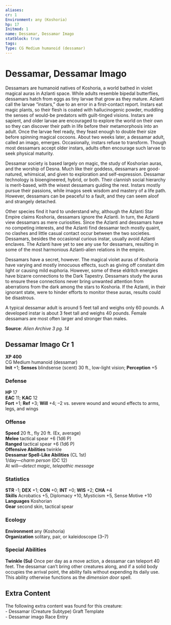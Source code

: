 ```yaml
---
aliases: 
cr: 1
Environment: any (Koshoria)
hp: 17
Initmod: 1
name: Dessamar, Dessamar Imago
statblock: true
tags: 
Type: CG Medium humanoid (dessamar)
---
```


# Dessamar, Dessamar Imago

Dessamars are humanoid natives of Koshoria, a world bathed in violet magical auras in Azlanti space. While adults resemble bipedal butterflies, dessamars hatch from eggs as tiny larvae that grow as they mature. Azlanti call the larvae “instars,” due to an error in a first-contact report. Instars eat magic plants, so their flesh is coated with hallucinogenic powder, muddling the senses of would-be predators with guilt-tinged visions. Instars are sapient, and older larvae are encouraged to explore the world on their own so they can discover their path in life before their metamorphosis into an adult. Once the larvae feel ready, they feast enough to double their size before spinning magical cocoons. About two weeks later, a dessamar adult, called an imago, emerges. Occasionally, instars refuse to transform. Though most dessamars accept older instars, adults often encourage such larvae to seek physical maturity.

Dessamar society is based largely on magic, the study of Koshorian auras, and the worship of Desna. Much like their goddess, dessamars are good-natured, whimsical, and given to exploration and self-expression. Dessamar technology is bioengineered, hybrid, or both. Their clannish social hierarchy is merit-based, with the wisest dessamars guiding the rest. Instars mostly pursue their passions, while imagos seek wisdom and mastery of a life path. However, dessamars can be peaceful to a fault, and they can seem aloof and strangely detached.

Other species find it hard to understand why, although the Azlanti Star Empire claims Koshoria, dessamars ignore the Azlanti. In turn, the Azlanti view dessamars as mere curiosities. Since the Azlanti and dessamars have no competing interests, and the Azlanti find dessamar tech mostly quaint, no clashes and little casual contact occur between the two societies. Dessamars, besides the occasional curious instar, usually avoid Azlanti enclaves. The Azlanti have yet to see any use for dessamars, resulting in some of the most harmonious Azlanti-alien relations in the empire.

Dessamars have a secret, however. The magical violet auras of Koshoria have varying and mostly innocuous effects, such as giving off constant dim light or causing mild euphoria. However, some of these eldritch energies have bizarre connections to the Dark Tapestry. Dessamars study the auras to ensure these connections never bring unwanted attention from aberrations from the dark among the stars to Koshoria. If the Azlanti, in their ignorant state, were to hinder efforts to monitor these auras, results could be disastrous.

A typical dessamar adult is around 5 feet tall and weighs only 60 pounds. A developed instar is about 3 feet tall and weighs 40 pounds. Female dessamars are most often larger and stronger than males.

**Source**:  _Alien Archive 3 pg. 14_

## Dessamar Imago Cr 1

**XP 400**  
CG Medium humanoid (dessamar)  
**Init** +1; **Senses** blindsense (scent) 30 ft., low-light vision; **Perception** +5  

### Defense

**HP** 17  
**EAC** 11; **KAC** 12  
**Fort** +1; **Ref** +3; **Will** +4; –2 vs. severe wound and wound effects to arms, legs, and wings  

### Offense

**Speed** 20 ft., fly 20 ft. (Ex, average)  
**Melee** tactical spear +6 (1d6 P)  
**Ranged** tactical spear +6 (1d6 P)  
**Offensive Abilities** twinkle  
**Dessamar Spell-Like Abilities** (CL 1st)  
1/day—_charm person_ (DC 12)  
At will—_detect magic_, _telepathic message_

### Statistics

**STR** -1; **DEX** +1; **CON** +0; **INT** +0; **WIS** +2; **CHA** +4  
**Skills** Acrobatics +5, Diplomacy +10, Mysticism +5, Sense Motive +10  
**Languages** Koshorian  
**Gear** second skin, tactical spear

### Ecology

**Environment** any (Koshoria)  
**Organization** solitary, pair, or kaleidoscope (3–7)

### Special Abilities

**Twinkle (Su)** Once per day as a move action, a dessamar can teleport 40 feet. The dessamar can’t bring other creatures along, and if a solid body occupies the arrival point, the ability fails without expending its daily use. This ability otherwise functions as the _dimension door_ spell.

## Extra Content

The following extra content was found for this creature:  
\- Dessamar (Creature Subtype) Graft Template  
\- Dessamar imago Race Entry
